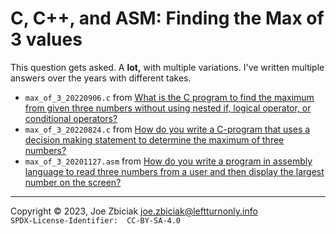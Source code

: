 # C, C++, and ASM: Finding the Max of 3 values

This question gets asked. A **lot,**  with multiple variations. I've written
multiple answers over the years with different takes.

* `max_of_3_20220906.c` from [What is the C program to find the maximum from given three numbers without using nested if, logical operator, or conditional operators?](https://www.quora.com/What-is-the-C-program-to-find-the-maximum-from-given-three-numbers-without-using-nested-if-logical-operator-or-conditional-operators/answer/Joe-Zbiciak)
* `max_of_3_20220824.c` from [How do you write a C-program that uses a decision making statement to determine the maximum of three numbers?](https://www.quora.com/How-do-you-write-a-C-program-that-uses-a-decision-making-statement-to-determine-the-maximum-of-three-numbers/answer/Joe-Zbiciak)
* `max_of_3_20201127.asm` from [How do you write a program in assembly language to read three numbers from a user and then display the largest number on the screen?](https://www.quora.com/How-do-you-write-a-program-in-assembly-language-to-read-three-numbers-from-a-user-and-then-display-the-largest-number-on-the-screen/answer/Joe-Zbiciak)

____

Copyright © 2023, Joe Zbiciak <joe.zbiciak@leftturnonly.info>  
`SPDX-License-Identifier:  CC-BY-SA-4.0`
